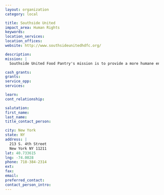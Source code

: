 ```yaml
---
layout: organization
category: local

title: Southside United
impact_area: Human Rights
keywords: 
location_services: 
location_offices: 
website: http://www.southsideunitedhdfc.org/

description: 
mission: |
  Southside United Food Pantry's mission is to provide a more humane environment for the residents of the Williamsburg community in Brooklyn.

cash_grants: 
grants: 
service_opp: 
services: 

learn: 
cont_relationship: 

salutation: 
first_name: 
last_name: 
title_contact_person: 

city: New York
state: NY
address: |
  213 S. 4th Street  
  New York NY 11211
lat: 40.733615
lng: -74.0028
phone: 718-384-2314
ext: 
fax: 
email: 
preferred_contact: 
contact_person_intro: 
---
```

